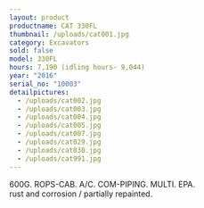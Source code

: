 ```yaml
---
layout: product
productname: CAT 330FL
thumbnail: /uploads/cat001.jpg
category: Excavators
sold: false
model: 330FL
hours: 7,190 (idling hours- 9,044)
year: "2016"
serial_no: "10003"
detailpictures:
  - /uploads/cat002.jpg
  - /uploads/cat003.jpg
  - /uploads/cat004.jpg
  - /uploads/cat005.jpg
  - /uploads/cat007.jpg
  - /uploads/cat029.jpg
  - /uploads/cat030.jpg
  - /uploads/cat991.jpg
---
```

600G. ROPS-CAB. A/C. COM-PIPING. MULTI. EPA.\
rust and corrosion / partially repainted.